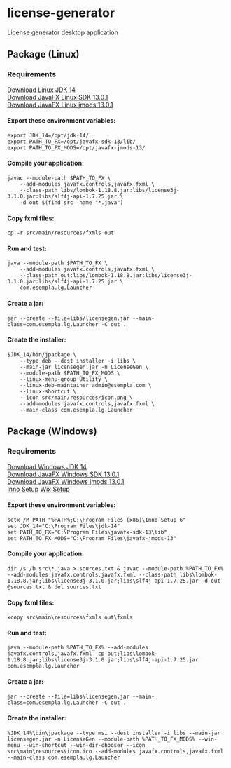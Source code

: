 # license-generator
License generator desktop application

## Package (Linux)

### Requirements
[Download Linux JDK 14](https://download.java.net/java/early_access/jdk14/30/GPL/openjdk-14-ea+30_linux-x64_bin.tar.gz)<br>
[Download JavaFX Linux SDK 13.0.1](http://gluonhq.com/download/javafx-13.0.1-sdk-linux/)<br>
[Download JavaFX Linux jmods 13.0.1](https://gluonhq.com/download/javafx-13.0.1-jmods-linux/)<br>


#### Export these environment variables:
    export JDK_14=/opt/jdk-14/
    export PATH_TO_FX=/opt/javafx-sdk-13/lib/
    export PATH_TO_FX_MODS=/opt/javafx-jmods-13/

#### Compile your application:
    javac --module-path $PATH_TO_FX \
        --add-modules javafx.controls,javafx.fxml \
        --class-path libs/lombok-1.18.8.jar:libs/license3j-3.1.0.jar:libs/slf4j-api-1.7.25.jar \
        -d out $(find src -name "*.java")

#### Copy fxml files:
    cp -r src/main/resources/fxmls out

#### Run and test:
    java --module-path $PATH_TO_FX \
        --add-modules javafx.controls,javafx.fxml \
        --class-path out:libs/lombok-1.18.8.jar:libs/license3j-3.1.0.jar:libs/slf4j-api-1.7.25.jar \
        com.esempla.lg.Launcher

#### Create a jar:
    jar --create --file=libs/licensegen.jar --main-class=com.esempla.lg.Launcher -C out .

#### Create the installer:
    $JDK_14/bin/jpackage \
        --type deb --dest installer -i libs \
        --main-jar licensegen.jar -n LicenseGen \
        --module-path $PATH_TO_FX_MODS \
        --linux-menu-group Utility \
        --linux-deb-maintainer admin@esempla.com \
        --linux-shortcut \
        --icon src/main/resources/icon.png \
        --add-modules javafx.controls,javafx.fxml \
        --main-class com.esempla.lg.Launcher
        
## Package (Windows)

### Requirements
[Download Windows JDK 14](https://download.java.net/java/early_access/jdk14/30/GPL/openjdk-14-ea+30_windows-x64_bin.zip)<br>
[Download JavaFX Windows SDK 13.0.1](http://gluonhq.com/download/javafx-13.0.1-sdk-windows/)<br>
[Download JavaFX Windows jmods 13.0.1](https://gluonhq.com/download/javafx-13.0.1-jmods-windows/)<br>
[Inno Setup](http://www.jrsoftware.org/isdl.php)
[Wix Setup](https://wixtoolset.org/)

#### Export these environment variables:
    setx /M PATH "%PATH%;C:\Program Files (x86)\Inno Setup 6"
    set JDK_14="C:\Program Files\jdk-14"
    set PATH_TO_FX="C:\Program Files\javafx-sdk-13\lib"
    set PATH_TO_FX_MODS="C:\Program Files\javafx-jmods-13"
    
#### Compile your application:
    dir /s /b src\*.java > sources.txt & javac --module-path %PATH_TO_FX% --add-modules javafx.controls,javafx.fxml --class-path libs\lombok-1.18.8.jar;libs\license3j-3.1.0.jar;libs\slf4j-api-1.7.25.jar -d out @sources.txt & del sources.txt

#### Copy fxml files:
    xcopy src\main\resources\fxmls out\fxmls

#### Run and test:
    java --module-path %PATH_TO_FX% --add-modules javafx.controls,javafx.fxml -cp out;libs\lombok-1.18.8.jar;libs\license3j-3.1.0.jar;libs\slf4j-api-1.7.25.jar com.esempla.lg.Launcher
    
#### Create a jar:
    jar --create --file=libs\licensegen.jar --main-class=com.esempla.lg.Launcher -C out .

#### Create the installer:
    %JDK_14%\bin\jpackage --type msi --dest installer -i libs --main-jar licensegen.jar -n LicenseGen --module-path %PATH_TO_FX_MODS% --win-menu --win-shortcut --win-dir-chooser --icon src\main\resources\icon.ico --add-modules javafx.controls,javafx.fxml --main-class com.esempla.lg.Launcher